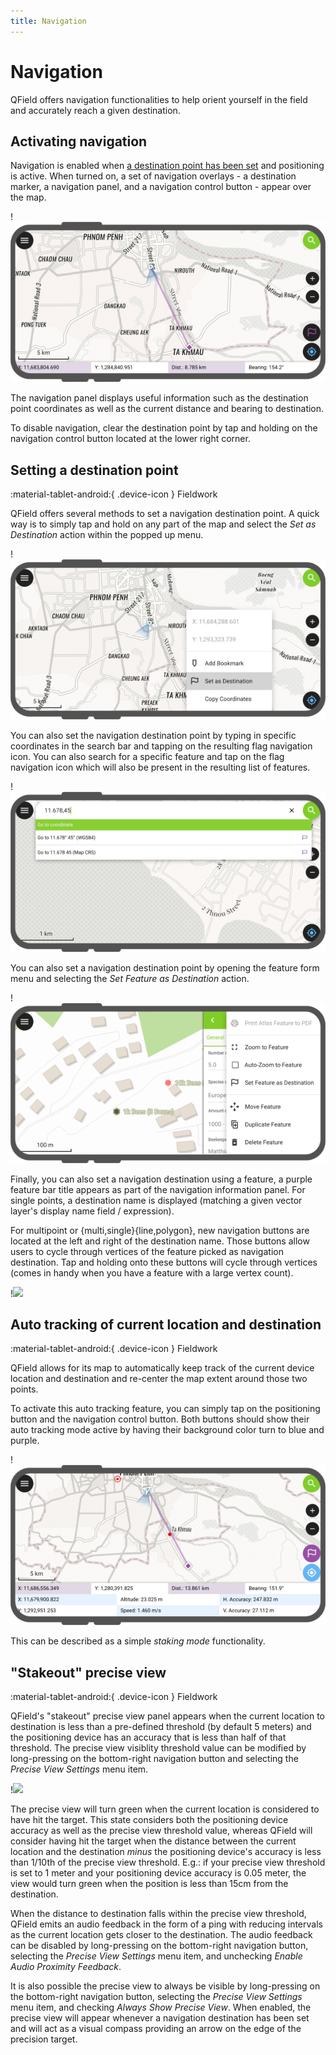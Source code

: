 ```yaml
---
title: Navigation
---
```


# Navigation

QField offers navigation functionalities to help orient yourself in the field and accurately reach a given destination.

## Activating navigation 

Navigation is enabled when [a destination point has been set](#setting-a-destination-point) and positioning is active. When turned on, a set of navigation overlays - a destination marker, a navigation panel, and a navigation control button - appear over the map.

!![](../assets/images/navigation.png)

The navigation panel displays useful information such as the destination point coordinates as well as the current distance and bearing to destination.

To disable navigation, clear the destination point by tap and holding on the navigation control button located at the lower right corner.

## Setting a destination point
:material-tablet-android:{ .device-icon } Fieldwork

QField offers several methods to set a navigation destination point. A quick way is to simply tap and hold on any part of the map and select the *Set as Destination* action within the popped up menu.

!![](../assets/images/navigation-add-from-touch.png)

You can also set the navigation destination point by typing in specific coordinates in the search bar and tapping on the resulting flag navigation icon. You can also search for a specific feature and tap on the flag navigation icon which will also be present in the resulting list of features.

!![](../assets/images/navigation-search-bar.png)

You can also set a navigation destination point by opening the feature form menu and selecting the *Set Feature as Destination* action.

!![](../assets/images/navigation-destination-feature-form.png)

Finally, you can also set a navigation destination using a feature, a purple feature bar title appears as part of the navigation information panel. For single points, a destination name is displayed (matching a given vector layer's display name field / expression).

For multipoint or {multi,single}{line,polygon}, new navigation buttons are located at the left and right of the destination name. Those buttons allow users to cycle through vertices of the feature picked as navigation destination. Tap and holding onto these buttons will cycle through vertices (comes in handy when you have a feature with a large vertex count).

!![](../assets/images/navigation-polygon.webp)

## Auto tracking of current location and destination
:material-tablet-android:{ .device-icon } Fieldwork

QField allows for its map to automatically keep track of the current device location and destination and re-center the map extent around those two points.

To activate this auto tracking feature, you can simply tap on the positioning button and the navigation control button. Both buttons should show their auto tracking mode active by having their background color turn to blue and purple.

!![](../assets/images/navigation-auto-tracking.png)

This can be described as a simple *staking mode* functionality.

## "Stakeout" precise view
:material-tablet-android:{ .device-icon } Fieldwork

QField's "stakeout" precise view panel appears when the current location to destination is less than a pre-defined threshold (by default 5 meters) and the positioning device has an accuracy that is less than half of that threshold. The precise view visiblity threshold value can be modified by long-pressing on the bottom-right navigation button and selecting the *Precise View Settings* menu item.

!![](../assets/images/navigation-precise-view.webp)

The precise view will turn green when the current location is considered to have hit the target. This state considers both the positioning device accuracy as well as the precise view threshold value, whereas QField will consider having hit the target when the distance between the current location and the destination *minus* the positioning device's accuracy is less than 1/10th of the precise view threshold. E.g.: if your precise view threshold is set to 1 meter and your positioning device accuracy is 0.05 meter, the view would turn green when the position is less than 15cm from the destination.

When the distance to destination falls within the precise view threshold, QField emits an audio feedback in the form of a ping with reducing intervals as the current location gets closer to the destination. The audio feedback can be disabled by long-pressing on the bottom-right navigation button, selecting the *Precise View Settings* menu item, and unchecking *Enable Audio Proximity Feedback*.

It is also possible the precise view to always be visible by long-pressing on the bottom-right navigation button, selecting the *Precise View Settings* menu item, and checking *Always Show Precise View*. When enabled, the precise view will appear whenever a navigation destination has been set and will act as a visual compass providing an arrow on the edge of the precision target.
